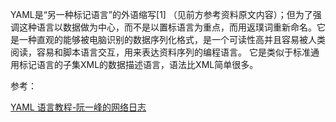 YAML是“另一种标记语言”的外语缩写[1]  （见前方参考资料原文内容）；但为了强调这种语言以数据做为中心，而不是以置标语言为重点，而用返璞词重新命名。它是一种直观的能够被电脑识别的数据序列化格式，是一个可读性高并且容易被人类阅读，容易和脚本语言交互，用来表达资料序列的编程语言。
它是类似于标准通用标记语言的子集XML的数据描述语言，语法比XML简单很多。


参考：

[YAML 语言教程-阮一峰的网络日志](http://www.ruanyifeng.com/blog/2016/07/yaml.html?f=tt)